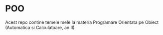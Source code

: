 # POO
Acest repo contine temele mele la materia Programare Orientata pe Obiect (Automatica si Calculatoare, an II)
